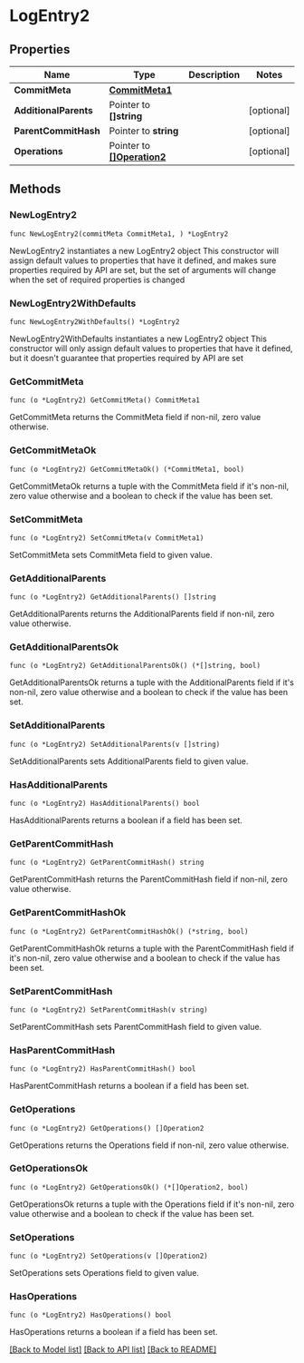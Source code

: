 # LogEntry2

## Properties

Name | Type | Description | Notes
------------ | ------------- | ------------- | -------------
**CommitMeta** | [**CommitMeta1**](CommitMeta1.md) |  | 
**AdditionalParents** | Pointer to **[]string** |  | [optional] 
**ParentCommitHash** | Pointer to **string** |  | [optional] 
**Operations** | Pointer to [**[]Operation2**](Operation2.md) |  | [optional] 

## Methods

### NewLogEntry2

`func NewLogEntry2(commitMeta CommitMeta1, ) *LogEntry2`

NewLogEntry2 instantiates a new LogEntry2 object
This constructor will assign default values to properties that have it defined,
and makes sure properties required by API are set, but the set of arguments
will change when the set of required properties is changed

### NewLogEntry2WithDefaults

`func NewLogEntry2WithDefaults() *LogEntry2`

NewLogEntry2WithDefaults instantiates a new LogEntry2 object
This constructor will only assign default values to properties that have it defined,
but it doesn't guarantee that properties required by API are set

### GetCommitMeta

`func (o *LogEntry2) GetCommitMeta() CommitMeta1`

GetCommitMeta returns the CommitMeta field if non-nil, zero value otherwise.

### GetCommitMetaOk

`func (o *LogEntry2) GetCommitMetaOk() (*CommitMeta1, bool)`

GetCommitMetaOk returns a tuple with the CommitMeta field if it's non-nil, zero value otherwise
and a boolean to check if the value has been set.

### SetCommitMeta

`func (o *LogEntry2) SetCommitMeta(v CommitMeta1)`

SetCommitMeta sets CommitMeta field to given value.


### GetAdditionalParents

`func (o *LogEntry2) GetAdditionalParents() []string`

GetAdditionalParents returns the AdditionalParents field if non-nil, zero value otherwise.

### GetAdditionalParentsOk

`func (o *LogEntry2) GetAdditionalParentsOk() (*[]string, bool)`

GetAdditionalParentsOk returns a tuple with the AdditionalParents field if it's non-nil, zero value otherwise
and a boolean to check if the value has been set.

### SetAdditionalParents

`func (o *LogEntry2) SetAdditionalParents(v []string)`

SetAdditionalParents sets AdditionalParents field to given value.

### HasAdditionalParents

`func (o *LogEntry2) HasAdditionalParents() bool`

HasAdditionalParents returns a boolean if a field has been set.

### GetParentCommitHash

`func (o *LogEntry2) GetParentCommitHash() string`

GetParentCommitHash returns the ParentCommitHash field if non-nil, zero value otherwise.

### GetParentCommitHashOk

`func (o *LogEntry2) GetParentCommitHashOk() (*string, bool)`

GetParentCommitHashOk returns a tuple with the ParentCommitHash field if it's non-nil, zero value otherwise
and a boolean to check if the value has been set.

### SetParentCommitHash

`func (o *LogEntry2) SetParentCommitHash(v string)`

SetParentCommitHash sets ParentCommitHash field to given value.

### HasParentCommitHash

`func (o *LogEntry2) HasParentCommitHash() bool`

HasParentCommitHash returns a boolean if a field has been set.

### GetOperations

`func (o *LogEntry2) GetOperations() []Operation2`

GetOperations returns the Operations field if non-nil, zero value otherwise.

### GetOperationsOk

`func (o *LogEntry2) GetOperationsOk() (*[]Operation2, bool)`

GetOperationsOk returns a tuple with the Operations field if it's non-nil, zero value otherwise
and a boolean to check if the value has been set.

### SetOperations

`func (o *LogEntry2) SetOperations(v []Operation2)`

SetOperations sets Operations field to given value.

### HasOperations

`func (o *LogEntry2) HasOperations() bool`

HasOperations returns a boolean if a field has been set.


[[Back to Model list]](../README.md#documentation-for-models) [[Back to API list]](../README.md#documentation-for-api-endpoints) [[Back to README]](../README.md)


